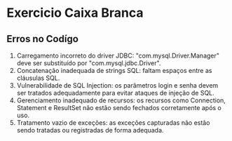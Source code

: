 # Exercicio Caixa Branca
<h2>Erros no Codígo</h2>
<ol>
  <li>Carregamento incorreto do driver JDBC: "com.mysql.Driver.Manager" deve ser substituído por "com.mysql.jdbc.Driver".</li>
  <li>Concatenação inadequada de strings SQL: faltam espaços entre as cláusulas SQL.</li>
  <li>Vulnerabilidade de SQL Injection: os parâmetros login e senha devem ser tratados adequadamente para evitar ataques de injeção de SQL.</li>
  <li>Gerenciamento inadequado de recursos: os recursos como Connection, Statement e ResultSet não estão sendo fechados corretamente após o uso.</li>
  <li>Tratamento vazio de exceções: as exceções capturadas não estão sendo tratadas ou registradas de forma adequada.</li>
</ol>
